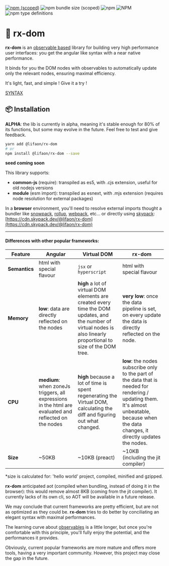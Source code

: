 [![npm (scoped)](https://img.shields.io/npm/v/@lifaon/rx-dom.svg)](https://www.npmjs.com/package/@lifaon/rx-dom)
![npm bundle size (scoped)](https://img.shields.io/bundlephobia/minzip/@lifaon/rx-dom.svg)
![npm](https://img.shields.io/npm/dm/@lifaon/rx-dom.svg)
![NPM](https://img.shields.io/npm/l/@lifaon/rx-dom.svg)
![npm type definitions](https://img.shields.io/npm/types/@lifaon/rx-dom.svg)

# 🌱 rx-dom

[comment]: <> (https://github.com/tusharmath/reactive-dom#virtualdomvsreactivedom)

**rx-dom** is an [observable based](https://github.com/lifaon74/rx-js-light) library for building very high performance user interfaces:
you get the angular like syntax with a near native performance.

It binds for you the DOM nodes with observables to automatically update only the relevant nodes, ensuring maximal efficiency.

It's light, fast, and simple ! Give it a try !

[SYNTAX](./src/syntax.md)


## 📦 Installation

**ALPHA**: the lib is currently in alpha, meaning it's stable enough for 80% of its functions,
but some may evolve in the future. Feel free to test and give feedback.

```bash
yarn add @lifaon/rx-dom
# or
npm install @lifaon/rx-dom --save
```

**seed coming soon**

This library supports:

- **common-js** (require): transpiled as es5, with .cjs extension, useful for old nodejs versions
- **module** (esm import): transpiled as esnext, with .mjs extension (requires node resolution for external packages)

In a **browser** environment, you'll need to resolve external imports thought a bundler like
[snowpack](https://www.snowpack.dev/),
[rollup](https://rollupjs.org/guide/en/),
[webpack](https://webpack.js.org/),
etc...
or directly using [skypack](https://www.skypack.dev/):
[https://cdn.skypack.dev/@lifaon/rx-dom](https://cdn.skypack.dev/@lifaon/rx-dom)


---

#### Differences with other popular frameworks:

Feature | Angular | Virtual DOM | rx-dom
---     |--- |---          | ---
**Semantics**| html with special flavour | `jsx` or `hyperscript` | html with special flavour
**Memory** | **low**: data are directly reflected on the nodes | **high** a lot of virtual DOM elements are created every time the DOM updates, and the number of virtual nodes is also linearly proportional to size of the DOM tree. | **very low**: once the data pipeline is set, on every update the data is directly reflected on the node.
**CPU** | **medium**: when zoneJs triggers, all expressions in the html are evaluated and reflected on the nodes | **high** because a lot of time is spent regenerating the Virtual DOM, calculating the diff and figuring out what changed. | **low**: the nodes subscribe only to the part of the data that is needed for rendering / updating them. It's almost unbeatable, because when the data changes, it directly updates the nodes.
**Size** | ~50KB | ~10KB (preact) | ~10KB (including the jit compiler)

*size is calculated for: 'hello world' project, compiled, minified and gzipped.

**rx-dom** anticipated aot (compiled when bundling, instead of doing it in the browser): this would remove almost 8KB (coming from the jit compiler).
It currently lacks of its own cli, so AOT will be available in a future release.

We may conclude that current frameworks are pretty efficient, but are not as optimized as they could be.
**rx-dom** tries to do better by conciliating an elegant syntax with maximal performances.

The learning curve about [observables](https://github.com/lifaon74/rx-js-light) is a little longer,
but once you're comfortable with this principle, you'll fully enjoy the potential, and the performances it provides.

Obviously, current popular frameworks are more mature and offers more tools, having a very important community.
However, this project may close the gap in the future.




